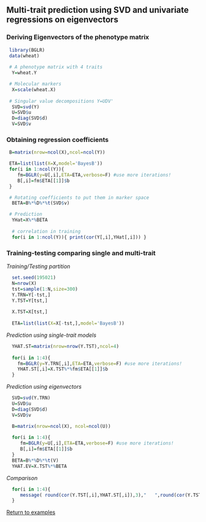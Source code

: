 ## Multi-trait prediction using SVD and univariate regressions on eigenvectors


### Deriving Eigenvectors of the phenotype matrix
```r
 library(BGLR)
 data(wheat)
 
 # A phenotype matrix with 4 traits
  Y=wheat.Y 

 # Molecular markers
  X=scale(wheat.X) 
 
 # Singular value decompositions Y=UDV'
  SVD=svd(Y)
  U=SVD$u
  D=diag(SVD$d)
  V=SVD$v
```

### Obtaining regression coefficients

```r
 B=matrix(nrow=ncol(X),ncol=ncol(Y))

 ETA=list(list(X=X,model='BayesB'))
 for(i in 1:ncol(Y)){
	fm=BGLR(y=U[,i],ETA=ETA,verbose=F) #use more iterations!
	B[,i]=fm$ETA[[1]]$b
 }

 # Rotating coefficients to put them in marker space
  BETA=B%*%D%*%t(SVD$v)

 # Prediction
  YHat=X%*%BETA
  
  # correlation in training
  for(i in 1:ncol(Y)){ print(cor(Y[,i],YHat[,i])) }
```


### Training-testing comparing single and multi-trait


*Training/Testing partition*

```r
  set.seed(195021)
  N=nrow(X)
  tst=sample(1:N,size=300)
  Y.TRN=Y[-tst,]
  Y.TST=Y[tst,]
  
  X.TST=X[tst,]
  
  ETA=list(list(X=X[-tst,],model='BayesB'))
```

*Prediction using single-trait models*

```r
  YHAT.ST=matrix(nrow=nrow(Y.TST),ncol=4)
	
  for(i in 1:4){
    fm=BGLR(y=Y.TRN[,i],ETA=ETA,verbose=F) #use more iterations!
    YHAT.ST[,i]=X.TST%*%fm$ETA[[1]]$b
  }	
```


*Prediction using eigenvectors*

```r
  SVD=svd(Y.TRN)
  U=SVD$u
  D=diag(SVD$d)
  V=SVD$v

  B=matrix(nrow=ncol(X), ncol=ncol(U))
	
  for(i in 1:4){
     fm=BGLR(y=U[,i],ETA=ETA,verbose=F) #use more iterations!
     B[,i]=fm$ETA[[1]]$b
  }	
  BETA=B%*%D%*%t(V)
  YHAT.EV=X.TST%*%BETA
```

*Comparison*

```r
  for(i in 1:4){
     message( round(cor(Y.TST[,i],YHAT.ST[,i]),3),"   ",round(cor(Y.TST[,i],YHAT.EV[,i]),3))
  }
```


[Return to examples](https://github.com/gdlc/BGLR-R/blob/master/README.md)
